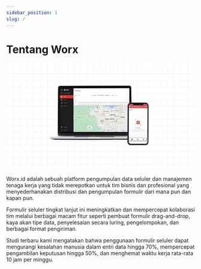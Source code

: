 ```yaml
---
sidebar_position: 1
slug: /
---
```


# Tentang Worx

![](/img/screenshots/about-worx/about-worx-1.jpg#center)

Worx.id adalah sebuah platform pengumpulan data seluler dan manajemen tenaga kerja yang tidak merepotkan untuk tim bisnis dan profesional yang menyederhanakan distribusi dan pengumpulan formulir dari mana pun dan kapan pun.

Formulir seluler tingkat lanjut ini meningkatkan dan mempercepat kolaborasi tim melalui berbagai macam fitur seperti pembuat formulir drag-and-drop, kaya akan tipe data, penyelesaian secara luring, pengelompokan, dan berbagai format pengiriman.

Studi terbaru kami mengatakan bahwa penggunaan formulir seluler dapat mengurangi kesalahan manusia dalam entri data hingga 70%, mempercepat pengambilan keputusan hingga 50%, dan menghemat waktu kerja rata-rata 10 jam per minggu.